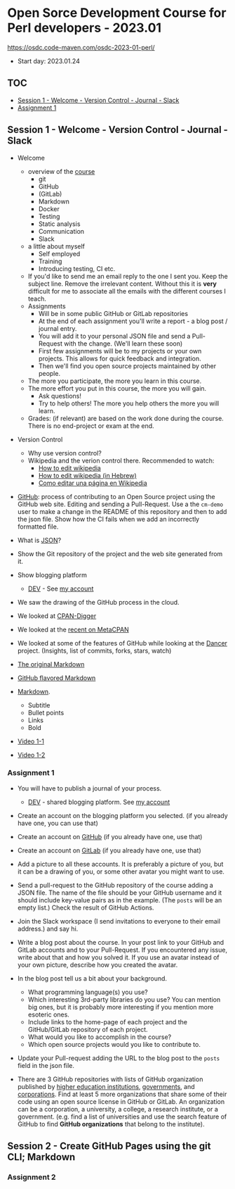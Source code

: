 # Open Sorce Development Course for Perl developers - 2023.01

https://osdc.code-maven.com/osdc-2023-01-perl/

* Start day: 2023.01.24

## TOC

* [Session 1 - Welcome - Version Control - Journal - Slack](#session-1---welcome---version-control---journal---slack)
* [Assignment 1](#assignment-1)

## Session 1 - Welcome - Version Control - Journal - Slack

* Welcome
    * overview of the [course](https://osdc.code-maven.com/)
        * git
        * GitHub
        * (GitLab)
        * Markdown
        * Docker
        * Testing
        * Static analysis
        * Communication
        * Slack
    * a little about myself
        * Self employed
        * Training
        * Introducing testing, CI etc.
    * If you'd like to send me an email reply to the one I sent you. Keep the subject line. Remove the irrelevant content.
      Without this it is **very** difficult for me to associate all the emails with the different courses I teach.
    * Assignments
        * Will be in some public GitHub or GitLab repositories
        * At the end of each assignment you'll write a report - a blog post / journal entry.
        * You will add it to your personal JSON file and send a Pull-Request with the change. (We'll learn these soon)
        * First few assignments will be to my projects or your own projects. This allows for quick feedback and integration.
        * Then we'll find you open source projects maintained by other people.
    * The more you participate, the more you learn in this course.
    * The more effort you put in this course, the more you will gain.
        * Ask questions!
        * Try to help others! The more you help others the more you will learn.
    * Grades: (if relevant) are based on the work done during the course. There is no end-project or exam at the end.

* Version Control
    * Why use version control?
    * Wikipedia and the verion control there. Recommended to watch:
        * [How to edit wikipedia](https://code-maven.com/edit-wikipedia)
        * [How to edit wikipedia (in Hebrew)](https://he.code-maven.com/edit-wikipedia)
        * [Como editar una página en Wikipedia](https://es.code-maven.com/editar-wikipedia)

* [GitHub](https://github.com/): process of contributing to an Open Source project using the GitHub web site. Editing and sending a Pull-Request. Use a the `cm-demo` user to make a change in the README of this repository and then to add the json file. Show how the CI fails when we add an incorrectly formatted file.
* What is [JSON](https://www.json.org/)?

* Show the Git repository of the project and the web site generated from it.

* Show blogging platform
    * [DEV](https://dev.to/) - See [my account](https://dev.to/szabgab/)

* We saw the drawing of the GitHub process in the cloud.

* We looked at [CPAN-Digger](https://cpan-digger.perlmaven.com/)
* We looked at the  [recent on MetaCPAN](https://metacpan.org/recent)
* We looked at some of the features of GitHub while looking at the [Dancer](https://github.com/PerlDancer/Dancer2/) project. (Insights, list of commits, forks, stars, watch)
* [The original Markdown](https://daringfireball.net/projects/markdown/syntax)
* [GitHub flavored Markdown](https://github.github.com/gfm/)
* [Markdown](https://en.wikipedia.org/wiki/Markdown).
    * Subtitle
    * Bullet points
    * Links
    * Bold

* [Video 1-1](https://youtu.be/HPUuiUBMbEE)
* [Video 1-2](https://youtu.be/qGAVORyZZrI)

### Assignment 1

* You will have to publish a journal of your process.
    * [DEV](https://dev.to/) - shared blogging platform. See [my account](https://dev.to/szabgab/)
* Create an account on the blogging platform you selected. (if you already have one, you can use that)
* Create an account on [GitHub](https://github.com/) (if you already have one, use that)
* Create an account on [GitLab](https://gitlab.com/) (if you already have one, use that)
* Add a picture to all these accounts. It is preferably a picture of you, but it can be a drawing of you, or some other avatar you might want to use.
* Send a pull-request to the GitHub repository of the course adding a JSON file. The name of the file should be your GitHub username and it should include key-value pairs as in the example. (The `posts` will be an empty list.) Check the result of GitHub Actions.
* Join the Slack workspace (I send invitations to everyone to their email address.) and say hi.
* Write a blog post about the course. In your post link to your GitHub and GitLab accounts and to your Pull-Request. If you encountered any issue, write about that and how you solved it. If you use an avatar instead of your own picture, describe how you created the avatar.
* In the blog post tell us a bit about your background.
    * What programming language(s) you use?
    * Which interesting 3rd-party libraries do you use? You can mention big ones, but it is probably more interesting if you mention more esoteric ones.
    * Include links to the home-page of each project and the GitHub/GitLab repository of each project.
    * What would you like to accomplish in the course?
    * Which open source projects would you like to contribute to.
* Update your Pull-request adding the URL to the blog post to the `posts` field in the json file.

* There are 3 GitHub repositories with lists of GitHub organization published by [higher education institutions](https://github.com/szabgab/open-source-by-higher-education), [governments](https://github.com/szabgab/open-source-by-government), and [corporations](https://github.com/szabgab/open-source-by-corporations). Find at least 5 more organizations that share some of their code using an open source license in GitHub or GitLab. An organization can be a corporation, a university, a college, a research institute, or a government. (e.g. find a list of universities and use the search feature of GitHub to find **GitHub organizations** that belong to the institute).

## Session 2 - Create GitHub Pages using the git CLI; Markdown

### Assignment 2
